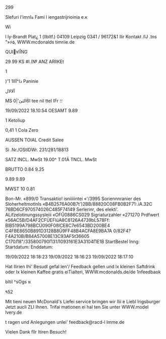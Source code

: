 299

Slefuri  ا'imnةا  Fami l iengastrijrioinia  e.к

Wi

l ly-Brandt  Plat¿  1  (llbltf.)
04109  Leipzig
0341  /  96172&1
Ilir  Kontakt  /IJ  .tns  "»۶۵,
WWW.mcdonalds  timriie.de

QUIًاًا٧NG

29 99  KS #ا.(№
ANZ  ARllKEt

1

 )'ذا^آاا1
 1 Paninie

 آلالال

MS  0|'ا6الئئ
tee  nil ttel  اFr ؛؛

19/09/2022  18.10:54
OESAMT
9.89

1  Ketoliup

0,41  1 Cola  Zero

AUSSEN  TOIAL
Credit  Salee

Si .Nr./OStlDWr.  231/281/18813

SATZ
INCL.  MwSt  19.00^
T.01Ä
TNCL.  MwSt

BRUTTO
0.84
9.25

9.89
9.89

MWST
10
0.81

Bon-Mr.
«899/0
Transaktio! isniiiiintei
«'/3995
Soriennnranier  des  Sloherheltmotlnls
«B4B2576A00B7t')2BB/88820C08FB0B2F71:.iA.32C
76BD6CF970574026C485F74149
Serlerinr,  des  elekti'.  ALifzelotinungssysleiii
«OFÛ0886CS029
Sigriaturzahler
«271270
Prdfwert
«56AC5B/D4AF2CFÜEFlüA8C8126A4739bL578Ff:
BlB5199A798BCÜ090F0ßlCE8C7e6543BD200BE4
C4FBE8650B891D3128B8Û9FF48B4ACFA8E9BA7A
0/82F4?F4A210B/B84A57008E13C93AF5t36605
С170Л8"/335800790П31Л093161ЕЗА3104ПЕ1В
StartBestel Inng:
Startdatum:
Enddatum:

19/09/2022  18:18:23
19/09/2022  18:16:23
19/09/2022  18:17:10

Hat  Ilirien  Ihi'  Besudl  gefal len'/
Feedback  gellen  und  lx  kleinen  Saftdrink
oder  Ix  kleinen  Kaffee  gratis  eiTialteri,
WWW.mcdonaIds.de/de 1nfeedbaok

bltil  ^sOgs  พ

٩52

Mit tieni  neuen McDonald's Liefei service
bringen wir Ilii e Liebl lrigsburger
Jetzt aucli ZLI  Ihnen.
Trifai mationen ei hal ten Sie unter
WWW.model lvery.de

t ragen und Anlegungen unlei' feedback@racd-l
Imme.de

Vielen Dank  fllr  Itiren Besuch!

